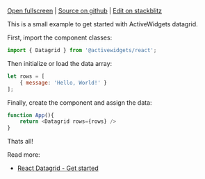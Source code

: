 
[Open fullscreen](https://react.activewidgets.com/hello-world/) | [Source on github](https://github.com/activewidgets/react/tree/master/examples/hello-world) | [Edit on stackblitz](https://stackblitz.com/github/activewidgets/react/tree/master/examples/hello-world?file=src/index.jsx)

This is a small example to get started with ActiveWidgets datagrid.

First, import the component classes:

```js
import { Datagrid } from '@activewidgets/react';
```

Then initialize or load the data array:

```js
let rows = [
    { message: 'Hello, World!' }
];
```

Finally, create the component and assign the data:

```js
function App(){
    return <Datagrid rows={rows} />
}
```

Thats all! 

Read more:

 - [React Datagrid - Get started](https://activewidgets.com/guide/env/react/)